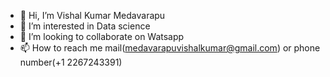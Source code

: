 - 👋 Hi, I’m Vishal Kumar Medavarapu
- 👀 I’m interested in Data science 
- 💞️ I’m looking to collaborate on Watsapp
- 📫 How to reach me mail(medavarapuvishalkumar@gmail.com) or phone number(+1 2267243391)

<!---
vishalkumar11/vishalkumar11 is a ✨ special ✨ repository because its `README.md` (this file) appears on your GitHub profile.
You can click the Preview link to take a look at your changes.
--->
